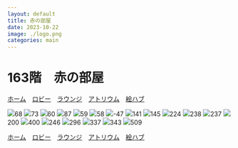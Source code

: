 ```yaml
---
layout: default
title: 赤の部屋
date: 2023-10-22
image: ./logo.png
categories: main
---
```

# 163階　赤の部屋
[ホーム](./index.html)　[ロビー](144)　[ラウンジ](159)　[アトリウム](160)　[絵ハブ](129)

![](./illusts/68.png)68
![](./illusts/73.png)73
![](./illusts/60.png)60
![](./illusts/87.png)87
![](./illusts/59.png)59
![](./illusts/58.png)58
![](./illusts/-47.png)-47
![](./illusts/141.png)141
![](./illusts/145.png)145
![](./illusts/224.png)224
![](./illusts/238.png)238
![](./illusts/237.png)237
![](./illusts/200.png)200
![](./illusts/400.png)400
![](./illusts/246.png)246
![](./illusts/296.png)296
![](./illusts/337.png)337
![](./illusts/343.png)343
![](./illusts/509.png)509




[ホーム](./index.html)　[ロビー](144)　[ラウンジ](159)　[アトリウム](160)　[絵ハブ](129)
